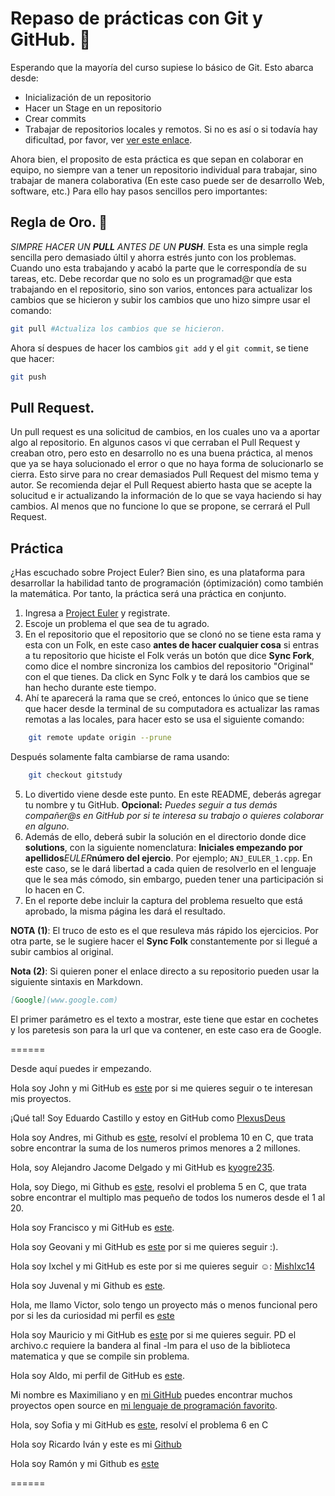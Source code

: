 
# Repaso de prácticas con Git y GitHub. 📖

Esperando que la mayoría del curso supiese lo básico de Git. Esto abarca desde:
- Inicialización de un repositorio
- Hacer un Stage en un repositorio
- Crear commits
- Trabajar de repositorios locales y remotos.
Si no es así o si todavía hay dificultad, por favor, ver [ver este enlace](https://git-scm.com/docs).

Ahora bien, el proposito de esta práctica es que sepan en colaborar en equipo, no siempre van a tener un repositorio individual para trabajar, sino trabajar de manera colaborativa (En este caso puede ser de desarrollo Web, software, etc.) Para ello hay pasos sencillos pero importantes:

## Regla de Oro. 🥇
*SIMPRE HACER UN **PULL** ANTES DE UN **PUSH***.
Esta es una simple regla sencilla pero demasiado últil y ahorra estrés junto con los problemas. 
Cuando uno esta trabajando y acabó la parte que le correspondía de su tareas, etc. Debe recordar que no solo es un programad@r que esta trabajando en el repositorio, sino son varios, entonces para actualizar los cambios que se hicieron y subir los cambios que uno hizo simpre usar el comando:

```bash
git pull #Actualiza los cambios que se hicieron.
 ```
Ahora sí despues de hacer los cambios ``git add`` y el ``git commit``, se tiene que hacer:

```bash
git push
```

## Pull Request.
Un pull request es una solicitud de cambios, en los cuales uno va a aportar algo al repositorio. En algunos casos vi que cerraban el Pull Request y creaban otro, pero esto en desarrollo no es una buena práctica, al menos que ya se haya solucionado el error o que no haya forma de solucionarlo se cierra. Esto sirve para no crear demasiados Pull Request del mismo tema y autor. Se recomienda dejar el Pull Request abierto hasta que se acepte la solucitud e ir actualizando la información de lo que se vaya haciendo si hay cambios. Al menos que no funcione lo que se propone, se cerrará el Pull Request.

## Práctica
¿Has escuchado sobre Project Euler? Bien sino, es una plataforma para desarrollar la habilidad tanto de programación (óptimización) como también la matemática.
Por tanto, la práctica será una práctica en conjunto. 

1. Ingresa a [Project Euler](https://projecteuler.net/) y registrate.
2. Escoje un problema el que sea de tu agrado.
3. En el repositorio que el repositorio que se clonó no se tiene esta rama y esta con un Folk, en este caso **antes de hacer cualquier cosa** si entras a tu repositorio que hiciste el Folk verás un botón que dice **Sync Fork**, como dice el nombre sincroniza los cambios del repositorio "Original" con el que tienes. Da click en Sync Folk y te dará los cambios que se han hecho durante este tiempo.
4. Ahí te aparecerá la rama que se creó, entonces lo único que se tiene que hacer desde la terminal de su computadora es actualizar las ramas remotas a las locales, para hacer esto se usa el siguiente comando:
```bash
    git remote update origin --prune
```
Después solamente falta cambiarse de rama usando: 
```bash
    git checkout gitstudy
```
5. Lo divertido viene desde este punto. En este README, deberás agregar tu nombre y tu GitHub. **Opcional:** *Puedes seguir a tus demás compañer@s en GitHub por si te interesa su trabajo o quieres colaborar en alguno*.
6. Además de ello, deberá subir la solución en el directorio donde dice **solutions**, con la siguiente nomenclatura: **Iniciales empezando por apellidos**_EULER_**número del ejercio**. Por ejemplo; `ANJ_EULER_1.cpp`. En este caso, se le dará libertad a cada quien de resolverlo en el lenguaje que le sea más cómodo, sin embargo, pueden tener una participación si lo hacen en C. 
7. En el reporte debe incluir la captura del problema resuelto que está aprobado, la misma página les dará el resultado.

**NOTA (1)**: El truco de esto es el que resuleva más rápido los ejercicios. Por otra parte, se le sugiere hacer el **Sync Folk** constantemente por si llegué a subir cambios al original.

**Nota (2)**: Si quieren poner el enlace directo a su repositorio pueden usar la siguiente sintaxis en Markdown.

```markdown
[Google](www.google.com)
```
El primer parámetro es el texto a mostrar, este tiene que estar en cochetes y los paretesis son para la url que va contener, en este caso era de Google.

======

Desde aquí puedes ir empezando.


Hola soy John y mi GitHub es [este](https://github.com/JohnKun136NVCP) por si me quieres seguir o te interesan mis proyectos.

¡Qué tal! Soy Eduardo Castillo y estoy en GitHub como [PlexusDeus](https://github.com/PlexusDeus)

Hola soy Andres, mi Github es [este](https://github.com/AndresCataneo), resolví el problema 10 en C, que trata sobre encontrar la suma de los numeros primos menores a 2 millones.

Hola, soy Alejandro Jacome Delgado y mi GitHub es [kyogre235](https://github.com/kyogre235).

Hola, soy Diego, mi Github es [este](https://github.com/Sloot25), resolvi el problema 5 en C, que trata sobre encontrar el multiplo mas pequeño de todos los numeros desde el 1 al 20.

Hola soy Francisco y mi GitHub es [este](https://github.com/FranciscoMendiola).

Hola soy Geovani y mi GitHub es [este](https://github.com/GeovaniMtz) por si me quieres seguir :).

Hola soy Ixchel y mi GitHub es este por si me quieres seguir ☺: [MishIxc14](https://github.com/MishIxc14)

Hola soy Juvenal y mi Github es [este](https://github.com/JuvsProgrammer).

Hola, me llamo Victor, solo tengo un proyecto más o menos funcional pero por si les da curiosidad mi perfil es [este](https://github.com/areummon)

Hola soy Mauricio y mi GitHub es [este](https://github.com/MauComas) por si me quieres seguir.
PD el archivo.c requiere la bandera al final -lm para el uso de la biblioteca matematica y que se compile sin problema.

Hola soy Aldo, mi perfil de GitHub es [este](https://github.com/aaldoaangeles).

Mi nombre es Maximiliano y en [mi GitHub](https://github.com/m-ow) puedes encontrar muchos proyectos open source en [mi lenguaje de programación favorito](https://lean-lang.org/).

Hola, soy Sofia y mi GitHub es [este](https://github.com/Sofia279), resolví el problema 6 en C 

Hola soy Ricardo Iván y este es mi [Github](https://github.com/rickivan)

Hola soy Ramón y mi Github es [este](https://github.com/Htska)

====== 


